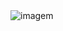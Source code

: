  <img align="center" alt= "imagem"  src="https://cdn.discordapp.com/attachments/1272681613443993613/1273066074908131368/the-batman-elenco.jpeg.webp?ex=66bd42ac&is=66bbf12c&hm=47ff66c4d90434790d5a30560ad73ffda6443a2f9ea8219e743d307a9be89612&/hi.gif">
</div>
